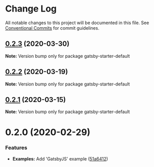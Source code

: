 # Change Log

All notable changes to this project will be documented in this file.
See [Conventional Commits](https://conventionalcommits.org) for commit guidelines.

## [0.2.3](https://github.com/gatsbyjs/gatsby-starter-default/compare/gatsby-starter-default@0.2.2...gatsby-starter-default@0.2.3) (2020-03-30)

**Note:** Version bump only for package gatsby-starter-default





## [0.2.2](https://github.com/gatsbyjs/gatsby-starter-default/compare/gatsby-starter-default@0.2.1...gatsby-starter-default@0.2.2) (2020-03-19)

**Note:** Version bump only for package gatsby-starter-default





## [0.2.1](https://github.com/gatsbyjs/gatsby-starter-default/compare/gatsby-starter-default@0.2.0...gatsby-starter-default@0.2.1) (2020-03-15)

**Note:** Version bump only for package gatsby-starter-default





# 0.2.0 (2020-02-29)


### Features

* **Examples:** Add 'GatsbyJS' example ([51a6412](https://github.com/gatsbyjs/gatsby-starter-default/commit/51a6412a8b374d336e992acba0a9071efe41320f))

